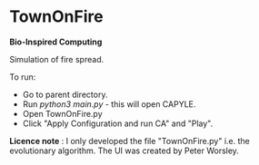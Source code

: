 # TownOnFire
**Bio-Inspired Computing**

Simulation of fire spread. 



To run: 

- Go to parent directory. 
- Run *python3 main.py*  - this will open CAPYLE. 
- Open TownOnFire.py
- Click "Apply Configuration and run CA" and "Play". 


**Licence note** : I only developed the file "TownOnFire.py" i.e. the evolutionary algorithm. The UI was created by Peter Worsley.